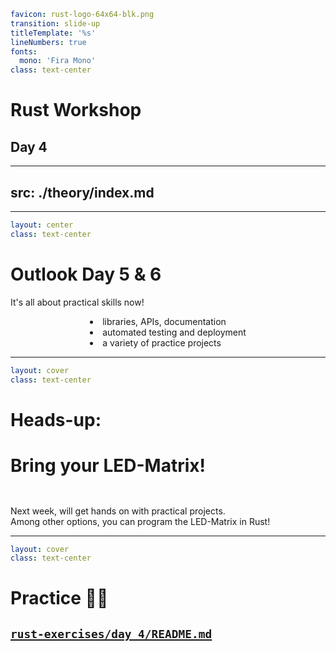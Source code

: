 ```yaml
favicon: rust-logo-64x64-blk.png
transition: slide-up
titleTemplate: '%s'
lineNumbers: true
fonts:
  mono: 'Fira Mono'
class: text-center
```

# Rust Workshop

## Day 4

---
src: ./theory/index.md
---

---

```yaml
layout: center
class: text-center
```

# Outlook Day 5 & 6

It's all about practical skills now!
<!-- <div style="height: 1em"></div> -->

<div style="display: flex">
  <div style="flex-grow: 1"></div>
  <div style="text-align: left">
    <li>libraries, APIs, documentation</li>
    <li>automated testing and deployment</li>
    <li>a variety of practice projects</li>
  </div>
  <div style="flex-grow: 1"></div>
</div>

<Nr />

---

```yaml
layout: cover
class: text-center
```

# Heads-up:
# Bring your LED-Matrix!

<div style="height: 1em"></div>

Next week, will get hands on with practical projects.<br/>
Among other options, you can program the LED-Matrix in Rust!

<Nr />

---

```yaml
layout: cover
class: text-center
```

# Practice 🧑‍💻

## [`rust-exercises/day_4/README.md`](https://github.com/senekor/rust-exercises/blob/main/day_4/README.md#day-4)

<Nr />
